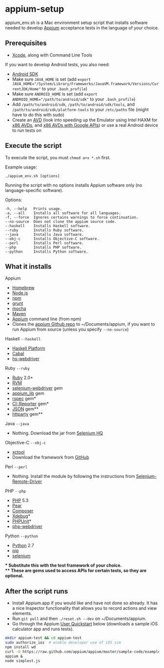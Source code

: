 appium-setup
============

appium_env.sh is a Mac environment setup script that installs software needed to develop [Appium](http://appium.io/) acceptance tests in the language of your choice.

Prerequisites
-------------

* [Xcode](https://developer.apple.com/xcode/), along with Command Line Tools

If you want to develop Android tests, you also need:
* [Android SDK](http://developer.android.com/sdk/index.html)
* Make sure `JAVA_HOME` is set (add `export JAVA_HOME="/System/Library/Frameworks/JavaVM.framework/Versions/CurrentJDK/Home"` to your `.bash_profile`)
* Make sure `ANDROID_HOME` is set (add `export ANDROID_HOME="/path/to/android/sdk"` to your `.bash_profile`)
* Add `/path/to/android/sdk`, `/path/to/android/sdk/tools`, and `/path/to/android/sdk/platform-tools` to your `/etc/paths` file (might have to do this with sudo)
* Create an [AVD](http://developer.android.com/tools/devices/index.html) (look into speeding up the Emulator using Intel HAXM for [x86 AVDs](http://developer.android.com/tools/devices/emulator.html#accel-vm), and [x86 AVDs with Google APIs](http://codebutler.com/2012/10/10/configuring-a-usable-android-emulator/)) or use a real Android device to run tests on

Execute the script
------------------

To execute the script, you must `chmod a+x *.sh` first.

Example usage:

    ./appium_env.sh [options]

Running the script with no options installs Appium software only (no language-specific software).

Options:

    -h, --help   Prints usage.
    -a, --all    Installs all software for all languages.
    -f, --force  Ignores certains warnings to force continuation.
    --no-source  Does not clone the appium source code.
    --haskell    Installs Haskell software.
    --ruby       Installs Ruby software.
    --java       Installs Java software.
    --obj-c      Installs Objective-C software.
    --perl       Installs Perl software.
    --php        Installs PHP software.
    --python     Installs Python software.

What it installs
----------------

Appium
* [Homebrew](http://brew.sh/)
* [Node.js](http://nodejs.org/)
* [npm](https://npmjs.org/)
* [grunt](http://gruntjs.com/)
* [mocha](http://visionmedia.github.io/mocha/)
* [Maven](http://maven.apache.org/)
* [Appium](http://appium.io/) command line (from npm)
* Clones the [appium Github repo](https://github.com/appium/appium) to ~/Documents/appium, if you want to run Appium from source (unless you specify `--no-source`)

Haskell `--haskell`
* [Haskell Platform](http://www.haskell.org/platform/)
* [Cabal](http://www.haskell.org/cabal/users-guide/index.html)
* [hs-webdriver](https://github.com/kallisti-dev/hs-webdriver)

Ruby `--ruby`
* [Ruby](http://www.ruby-lang.org/en/) 2.0+
* [RVM](https://rvm.io/)
* [selenium-webdriver](http://rubygems.org/gems/selenium-webdriver) gem
* [appium_lib](http://rubygems.org/gems/appium_lib) gem
* [rspec](http://rubygems.org/gems/rspec) gem*
* [CI::Reporter](http://rubygems.org/gems/ci_reporter) gem*
* [JSON](http://flori.github.io/json/) gem**
* [httparty](http://rubygems.org/gems/httparty) gem**

Java `--java`
* Nothing. Download the jar from [Selenium HQ](http://www.seleniumhq.org/download/)

Objective-C `--obj-c`
* [xctool](https://github.com/facebook/xctool)
* Download the framework from [GitHub](https://github.com/appium/selenium-objective-c)

Perl `--perl`
* Nothing. Install the module by following the instructions from [Selenium-Remote-Driver](https://github.com/aivaturi/Selenium-Remote-Driver)

PHP `--php`
* [PHP](http://www.php.net/) 5.3
* [Pear](http://pear.php.net/)
* [Composer](http://getcomposer.org/)
* [Xdebug](http://xdebug.org/index.php)*
* [PHPUnit](http://phpunit.de/manual/)*
* [php-webdriver](https://github.com/Element-34/php-webdriver)

Python `--python`
* [Python](http://www.python.org/) 2.7
* [pip](http://www.pip-installer.org/en/latest/)
* [selenium](https://pypi.python.org/pypi/selenium)

**\* Substitute this with the test framework of your choice.**  
**\*\* These are gems used to access APIs for certain tests, so they are optional.**  

After the script runs
---------------------

* Install Appium.app if you would like and have not done so already. It has a nice Inspector functionality that allows you to record actions and view elements.
* Run `git pull` and then `./reset.sh --dev` on ~/Documents/appium.
* Go through the Appium [User Quickstart](http://appium.io/getting-started.html) below (downloads a sample iOS calculator app and runs tests).

```bash
mkdir appium-test && cd appium-test
sudo authorize_ios  # enable developer use of iOS sim
npm install wd
curl -O https://raw.github.com/appium/appium/master/sample-code/examples/node/simplest.js
appium &
node simplest.js
```
